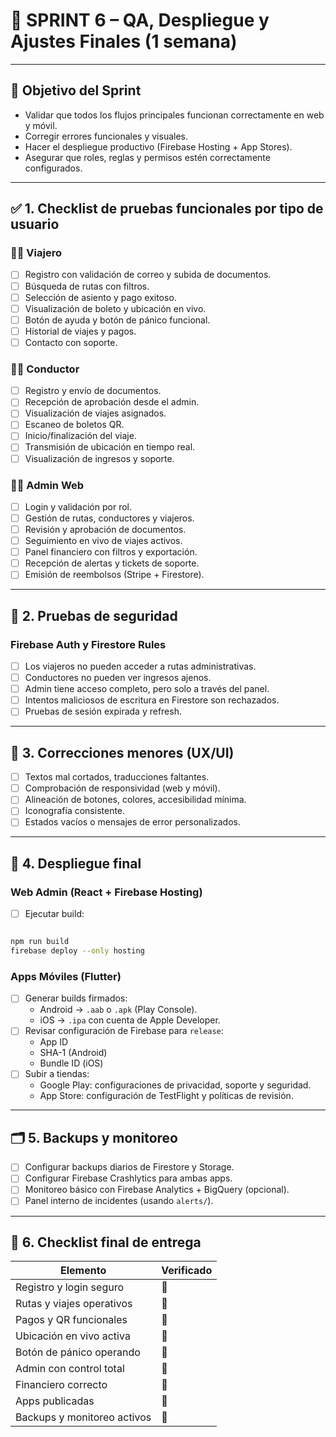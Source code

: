 # 🧪 SPRINT 6 – QA, Despliegue y Ajustes Finales (1 semana)

---

## 🎯 Objetivo del Sprint

- Validar que todos los flujos principales funcionan correctamente en web y móvil.
- Corregir errores funcionales y visuales.
- Hacer el despliegue productivo (Firebase Hosting + App Stores).
- Asegurar que roles, reglas y permisos estén correctamente configurados.

---

## ✅ 1. **Checklist de pruebas funcionales por tipo de usuario**

### 🧍‍♂️ Viajero

- [ ]  Registro con validación de correo y subida de documentos.
- [ ]  Búsqueda de rutas con filtros.
- [ ]  Selección de asiento y pago exitoso.
- [ ]  Visualización de boleto y ubicación en vivo.
- [ ]  Botón de ayuda y botón de pánico funcional.
- [ ]  Historial de viajes y pagos.
- [ ]  Contacto con soporte.

### 👨‍✈️ Conductor

- [ ]  Registro y envío de documentos.
- [ ]  Recepción de aprobación desde el admin.
- [ ]  Visualización de viajes asignados.
- [ ]  Escaneo de boletos QR.
- [ ]  Inicio/finalización del viaje.
- [ ]  Transmisión de ubicación en tiempo real.
- [ ]  Visualización de ingresos y soporte.

### 🧑‍💼 Admin Web

- [ ]  Login y validación por rol.
- [ ]  Gestión de rutas, conductores y viajeros.
- [ ]  Revisión y aprobación de documentos.
- [ ]  Seguimiento en vivo de viajes activos.
- [ ]  Panel financiero con filtros y exportación.
- [ ]  Recepción de alertas y tickets de soporte.
- [ ]  Emisión de reembolsos (Stripe + Firestore).

---

## 🔐 2. **Pruebas de seguridad**

### Firebase Auth y Firestore Rules

- [ ]  Los viajeros no pueden acceder a rutas administrativas.
- [ ]  Conductores no pueden ver ingresos ajenos.
- [ ]  Admin tiene acceso completo, pero solo a través del panel.
- [ ]  Intentos maliciosos de escritura en Firestore son rechazados.
- [ ]  Pruebas de sesión expirada y refresh.

---

## 🧹 3. **Correcciones menores (UX/UI)**

- [ ]  Textos mal cortados, traducciones faltantes.
- [ ]  Comprobación de responsividad (web y móvil).
- [ ]  Alineación de botones, colores, accesibilidad mínima.
- [ ]  Iconografía consistente.
- [ ]  Estados vacíos o mensajes de error personalizados.

---

## 🚀 4. **Despliegue final**

### Web Admin (React + Firebase Hosting)

- [ ]  Ejecutar build:

```bash

npm run build
firebase deploy --only hosting

```

### Apps Móviles (Flutter)

- [ ]  Generar builds firmados:
    - Android → `.aab` o `.apk` (Play Console).
    - iOS → `.ipa` con cuenta de Apple Developer.
- [ ]  Revisar configuración de Firebase para `release`:
    - App ID
    - SHA-1 (Android)
    - Bundle ID (iOS)
- [ ]  Subir a tiendas:
    - Google Play: configuraciones de privacidad, soporte y seguridad.
    - App Store: configuración de TestFlight y políticas de revisión.

---

## 🗂️ 5. **Backups y monitoreo**

- [ ]  Configurar backups diarios de Firestore y Storage.
- [ ]  Configurar Firebase Crashlytics para ambas apps.
- [ ]  Monitoreo básico con Firebase Analytics + BigQuery (opcional).
- [ ]  Panel interno de incidentes (usando `alerts/`).

---

## 📅 6. **Checklist final de entrega**

| Elemento | Verificado |
| --- | --- |
| Registro y login seguro | 🔲 |
| Rutas y viajes operativos | 🔲 |
| Pagos y QR funcionales | 🔲 |
| Ubicación en vivo activa | 🔲 |
| Botón de pánico operando | 🔲 |
| Admin con control total | 🔲 |
| Financiero correcto | 🔲 |
| Apps publicadas | 🔲 |
| Backups y monitoreo activos | 🔲 |